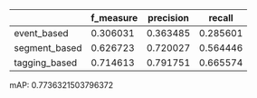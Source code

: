 |               |   f_measure |   precision |   recall |
|---------------|-------------|-------------|----------|
| event_based   |    0.306031 |    0.363485 | 0.285601 |
| segment_based |    0.626723 |    0.720027 | 0.564446 |
| tagging_based |    0.714613 |    0.791751 | 0.665574 |
mAP: 0.7736321503796372
